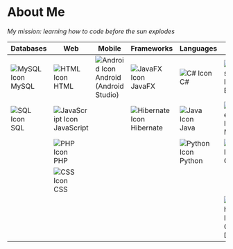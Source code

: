 # About Me
*My mission: learning how to code before the sun explodes*

| **Databases**        | **Web**         | **Mobile**         | **Frameworks**        | **Languages**     | **Tools**    |
|----------------------|-----------------|--------------------|-----------------------|-------------------|--------------|
| ![MySQL Icon](https://img.icons8.com/color/48/000000/mysql.png) MySQL | ![HTML Icon](https://img.icons8.com/color/48/000000/html-5--v1.png) HTML | ![Android Icon](https://img.icons8.com/color/48/000000/android-os.png) Android (Android Studio) | ![JavaFX Icon](https://img.icons8.com/?size=50&id=BZz399uT6eo0&format=png&color=000000) JavaFX | ![C# Icon](https://img.icons8.com/color/48/000000/c-sharp-logo.png) C# | ![Eclipse Icon](https://img.icons8.com/color/48/000000/eclipse.png) Eclipse |
| ![SQL Icon](https://img.icons8.com/ios-filled/50/000000/sql.png) SQL | ![JavaScript Icon](https://img.icons8.com/color/48/000000/javascript--v1.png) JavaScript | | ![Hibernate Icon](https://img.icons8.com/color/48/000000/hibernate.png) Hibernate | ![Java Icon](https://img.icons8.com/color/48/000000/java-coffee-cup-logo--v1.png) Java | ![Maven Icon](https://img.icons8.com/?size=50&id=t5FJr3NzrPSm&format=png&color=000000) Maven |
| | ![PHP Icon](https://img.icons8.com/officel/40/000000/php-logo.png) PHP | | | ![Python Icon](https://img.icons8.com/color/48/000000/python--v1.png) Python | ![Git Icon](https://img.icons8.com/color/48/000000/git.png) Git |
| | ![CSS Icon](https://img.icons8.com/color/48/000000/css3.png) CSS | | | | |
| | | | | | ![Graph DB Icon](https://img.icons8.com/color/48/000000/graph.png) Graph DB |

